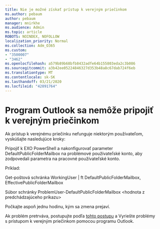 ```yaml
---
title: Nie je možné získať prístup k verejným priečinkom
ms.author: pebaum
author: pebaum
manager: mnirkhe
ms.audience: Admin
ms.topic: article
ROBOTS: NOINDEX, NOFOLLOW
localization_priority: Normal
ms.collection: Adm_O365
ms.custom:
- "3500007"
- "3462"
ms.openlocfilehash: a579b89b68bfb8432adfe64b155803eda2c3b086
ms.sourcegitcommit: a3b42ee05224846327d353b48a8c67dab724f6eb
ms.translationtype: MT
ms.contentlocale: sk-SK
ms.lasthandoff: 03/21/2020
ms.locfileid: "42891764"
---
```

# <a name="outlook-cannot-connect-to-public-folders"></a>Program Outlook sa nemôže pripojiť k verejným priečinkom

Ak prístup k verejnému priečinku nefunguje niektorým používateľom, vyskúšajte nasledujúce kroky:

Pripojiť k EXO PowerShell a nakonfigurovať parameter DefaultPublicFolderMailbox na problémové používateľské konto, aby zodpovedali parametra na pracovné používateľské konto.

Príklad:

Get-poštová schránka WorkingUser | ft DefaultPublicFolderMailbox, EffectivePublicFolderMailbox

Súbor schránky ProblemUser-DefaultPublicFolderMailbox \<hodnota z predchádzajúceho príkazu>

Počkajte aspoň jednu hodinu, kým sa zmena prejaví.

Ak problém pretrváva, postupujte podľa [tohto postupu](https://aka.ms/pfcte) a Vyriešte problémy s prístupom k verejným priečinkom pomocou programu Outlook.
